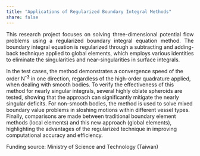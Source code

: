 ```yaml
---
title: "Applications of Regularized Boundary Integral Methods"
share: false
---
```


<p style="text-align: justify;">
This research project focuses on solving three-dimensional potential flow problems using a regularized boundary integral equation method. The boundary integral equation is regularized through a subtracting and adding-back technique applied to global elements, which employs various identities to eliminate the singularities and near-singularities in surface integrals.

In the test cases, the method demonstrates a convergence speed of the order N<sup>-3</sup> in one direction, regardless of the high-order quadrature applied, when dealing with smooth bodies. To verify the effectiveness of this method for nearly singular integrals, several highly oblate spheroids are tested, showing that the approach can significantly mitigate the nearly singular deficits. For non-smooth bodies, the method is used to solve mixed boundary value problems in sloshing motions within different vessel types. Finally, comparisons are made between traditional boundary element methods (local elements) and this new approach (global elements), highlighting the advantages of the regularized technique in improving computational accuracy and efficiency. 
</p>

Funding source: Ministry of Science and Technology (Taiwan)